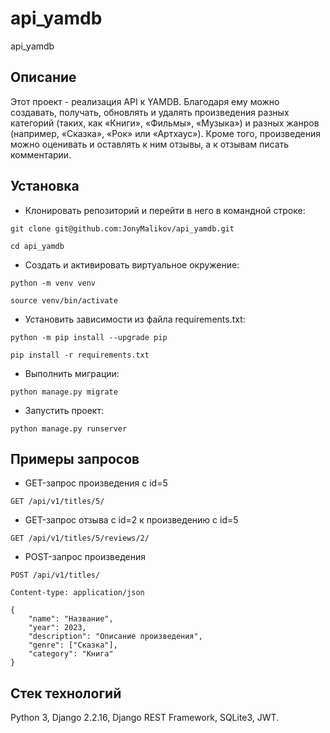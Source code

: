 # api_yamdb
api_yamdb

## Описание
Этот проект - реализация API к YAMDB. Благодаря ему можно создавать, получать, обновлять и удалять произведения разных категорий (таких, как «Книги», «Фильмы», «Музыка») и разных жанров (например, «Сказка», «Рок» или «Артхаус»). Кроме того, произведения можно оценивать и оставлять к ним отзывы, а к отзывам писать комментарии.

## Установка

- Клонировать репозиторий и перейти в него в командной строке:

```
git clone git@github.com:JonyMalikov/api_yamdb.git

cd api_yamdb
```

- Cоздать и активировать виртуальное окружение:

```
python -m venv venv

source venv/bin/activate
```

- Установить зависимости из файла requirements.txt:

```
python -m pip install --upgrade pip

pip install -r requirements.txt
```

- Выполнить миграции:

```
python manage.py migrate
```

- Запустить проект:

```
python manage.py runserver
```

## Примеры запросов

- GET-запрос произведения с id=5

```
GET /api/v1/titles/5/
```

- GET-запрос отзыва c id=2 к произведению с id=5

```
GET /api/v1/titles/5/reviews/2/
```

- POST-запрос произведения

```
POST /api/v1/titles/

Content-type: application/json

{
    "name": "Название",
    "year": 2023,
    "description": "Описание произведения",
    "genre": ["Сказка"],
    "category": "Книга"
}
```

## Стек технологий

Python 3, Django 2.2.16, Django REST Framework, SQLite3, JWT.
